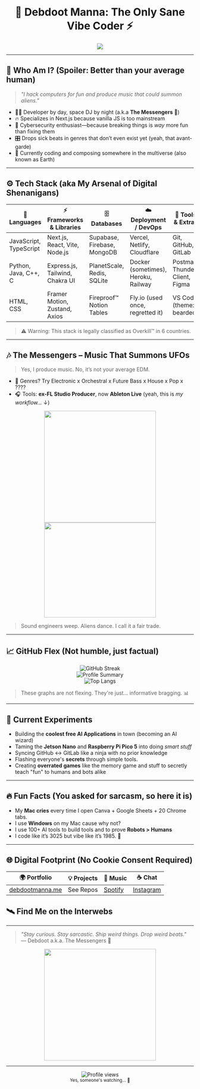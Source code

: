 <!-- README.md -->

<!-- DO NOT READ THIS FILE UNLESS YOU’RE READY TO HAVE YOUR MIND BLOWN -->

<h1 align="center">🎩 Debdoot Manna: The Only Sane Vibe Coder ⚡</h1>

<p align="center">
  <a href="https://debdootmanna.me/" target="_blank">
    <img src="https://readme-typing-svg.herokuapp.com/?lines=Intergalactic+musician+%26+full-stack+magician;Sarcasm-driven+AI+whisperer;Ableton+Live+Wizard+%F0%9F%8E%B5;Next.js%20Addict%20%7C%20Cybersecurity%20Fanboy;All+hail+the+Vercel+deploy+button!&center=true&width=600&height=45&color=ff6f61&vCenter=true&size=22">
  </a>
</p>

---

## 🧠 Who Am I? (Spoiler: Better than your average human)

> *"I hack computers for fun and produce music that could summon aliens."*

- 🧙‍♂️ Developer by day, space DJ by night (a.k.a **The Messengers** 🚀)
- 🔥 Specializes in Next.js because vanilla JS is too mainstream
- 🧨 Cybersecurity enthusiast—because breaking things is *way* more fun than fixing them
- 🎛️ Drops sick beats in genres that don’t even exist yet (yeah, that avant-garde)
- 🌌 Currently coding and composing somewhere in the multiverse (also known as Earth)

---

## ⚙️ Tech Stack (aka My Arsenal of Digital Shenanigans)

| 🧠 Languages         | ⚡ Frameworks & Libraries        | 🗄️ Databases               | ☁️ Deployment / DevOps         | 🔧 Tools & Extras                     |
|---------------------|----------------------------------|-----------------------------|----------------------------------|----------------------------------------|
| JavaScript, TypeScript | Next.js, React, Vite, Node.js     | Supabase, Firebase, MongoDB | Vercel, Netlify, Cloudflare      | Git, GitHub, GitLab                    |
| Python, Java, C++, C   | Express.js, Tailwind, Chakra UI  | PlanetScale, Redis, SQLite  | Docker (sometimes), Heroku, Railway | Postman, Thunder Client, Figma         |
| HTML, CSS             | Framer Motion, Zustand, Axios   | Fireproof™ Notion Tables     | Fly.io (used once, regretted it) | VS Code (theme: bearded)            |

> ⚠️ Warning: This stack is legally classified as Overkill™ in 6 countries.
---

## 🎶 The Messengers – Music That Summons UFOs

> Yes, I produce music. No, it’s not your average EDM.

- 💽 Genres? Try Electronic x Orchestral x Future Bass x House x Pop x ????
- 🎧 Tools: **ex-FL Studio Producer**, now **Ableton Live** (yeah, this is *my workflow...* ↓)

<p align="center">
  <img src="https://media1.tenor.com/m/hh2YkD91DC4AAAAC/ableton.gif" width="300">
  <img src="https://media1.tenor.com/m/yLyNFJ4-Hl0AAAAC/ott-eminem.gif" height="255" width="300">
</p>

> Sound engineers weep. Aliens dance. I call it a fair trade.

---

## 📈 GitHub Flex (Not humble, just factual)

<p align="center">
  <img src="https://streak-stats.demolab.com/?user=DebdootManna&theme=radical&fire=ff6f61&sideNums=ffffff" alt="GitHub Streak" />
  <br/>
  <img src="https://github-profile-summary-cards.vercel.app/api/cards/profile-details?username=DebdootManna&theme=radical" alt="Profile Summary" />
  <br/>
  <img src="https://github-readme-stats.vercel.app/api/top-langs/?username=DebdootManna&layout=compact&theme=radical&hide=html" alt="Top Langs" />
</p>

> These graphs are not flexing. They're just... informative bragging. 📊

---

## 🧪 Current Experiments

- Building the **coolest free AI Applications** in town (becoming an AI wizard)
- Taming the **Jetson Nano** and **Raspberry Pi Pico 5** into doing *smart stuff*
- Syncing GitHub ↔ GitLab like a ninja with no prior knowledge
- Flashing everyone's **secrets** through simple tools.
- Creating **overrated games** like the memory game and stuff to secretly teach "fun" to humans and bots alike

---

## 🔥 Fun Facts (You asked for sarcasm, so here it is)

- My **Mac cries** every time I open Canva + Google Sheets + 20 Chrome tabs.
- I use **Windows** on my Mac cause why not?
- I use 100+ AI tools to build tools and to prove **Robots > Humans**
- I code like it’s 3025 but vibe like it’s 1985. 🕺

---

## 🌐 Digital Footprint (No Cookie Consent Required)

| 🌍 Portfolio               | 💡 Projects | 🎵 Music      | ☕ Chat      |
|---------------------------|-------------|---------------|-------------|
| [debdootmanna.me](https://debdootmanna.me) | See Repos    | [Spotify](https://open.spotify.com/artist/4Qg7QIwls6l62i1n7Den92?si=NT26H3IZQLGw5xvFiQNDLg) | [Instagram](https://www.instagram.com/themessengersmusic/) |
## 🛰️ Find Me on the Interwebs

---

> *"Stay curious. Stay sarcastic. Ship weird things. Drop weird beats."*  
> — Debdoot a.k.a. The Messengers 👾

<p align="center">
  <img src="https://media.giphy.com/media/l41K3o5TzvmXJSh7W/giphy.gif" width="300"/>
</p>

---

<p align="center">
  <img src="https://komarev.com/ghpvc/?username=DebdootManna&style=flat-square&color=ff6f61" alt="Profile views"/>
  <br>
  <sub>Yes, someone's watching... 👀</sub>
</p>

